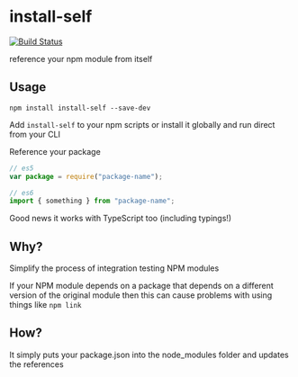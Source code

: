 # install-self

[![Build Status](https://travis-ci.com/jamesadarich/install-self.svg?branch=master)](https://travis-ci.com/jamesadarich/install-self)

reference your npm module from itself

## Usage

```npm install install-self --save-dev```

Add ```install-self``` to your npm scripts or install it globally and run direct from your CLI

Reference your package

```javascript
// es5
var package = require("package-name");

// es6
import { something } from "package-name";
```

Good news it works with TypeScript too (including typings!)

## Why?

Simplify the process of integration testing NPM modules

If your NPM module depends on a package that depends on a different version of the original module then this can cause problems with using things like ```npm link```

## How?

It simply puts your package.json into the node_modules folder and updates the references
